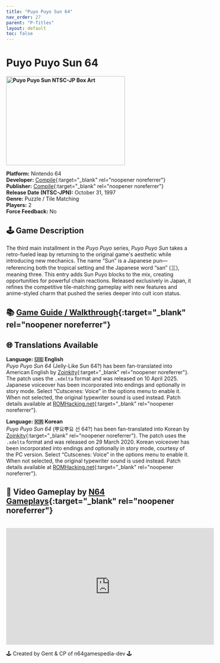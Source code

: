 ```yaml
---
title: "Puyo Puyo Sun 64"
nav_order: 27
parent: "P-Titles"
layout: default
toc: false
---
```


# Puyo Puyo Sun 64

<b>
<img src="https://images.launchbox-app.com/cf8db5a1-fd95-4082-8f56-8663a67530c0.png" alt="Puyo Puyo Sun NTSC-JP Box Art" width="320" height="240" />
</b>

**Platform:** Nintendo 64  
**Developer:** [Compile](https://en.wikipedia.org/wiki/Compile_(company)){:target="_blank" rel="noopener noreferrer"}  
**Publisher:** [Compile](https://en.wikipedia.org/wiki/Compile_(company)){:target="_blank" rel="noopener noreferrer"}  
**Release Date (NTSC-JPN):** October 31, 1997  
**Genre:** Puzzle / Tile Matching  
**Players:** 2  
**Force Feedback:** No  

## 🕹️ Game Description  
The third main installment in the *Puyo Puyo* series, *Puyo Puyo Sun* takes a retro-fueled leap by returning to the original game's aesthetic while introducing new mechanics. The name “Sun” is a Japanese pun—referencing both the tropical setting and the Japanese word “san” (三), meaning three. This entry adds Sun Puyo blocks to the mix, creating opportunities for powerful chain reactions. Released exclusively in Japan, it refines the competitive tile-matching gameplay with new features and anime-styled charm that pushed the series deeper into cult icon status.

## 📚 [Game Guide / Walkthrough](https://gamefaqs.gamespot.com/n64/574529-puyo-puyo-sun-64/faqs/79016){:target="_blank" rel="noopener noreferrer"}

## 🌐 Translations Available

**Language: 🇺🇸 English**  
*Puyo Puyo Sun 64* (Jelly-Like Sun 64?) has been fan-translated into American English by [Zoinkity](https://www.romhacking.net/community/803/){:target="_blank" rel="noopener noreferrer"}. The patch uses the `.xdelta` format and was released on 10 April 2025. Japanese voiceover has been incorporated into endings and optionally in story mode. Select “Cutscenes: Voice” in the options menu to enable it. When not selected, the original typewriter sound is used instead. Patch details available at [ROMHacking.net](https://www.romhacking.net/translations/5470/){:target="_blank" rel="noopener noreferrer"}.

**Language: 🇰🇷 Korean**  
*Puyo Puyo Sun 64* (뿌요뿌요 선 64?) has been fan-translated into Korean by [Zoinkity](https://www.romhacking.net/community/803/){:target="_blank" rel="noopener noreferrer"}. The patch uses the `.xdelta` format and was released on 29 March 2020. Korean voiceover has been incorporated into endings and optionally in story mode, courtesy of the PC version. Select “Cutscenes: Voice” in the options menu to enable it. When not selected, the original typewriter sound is used instead. Patch details available at [ROMHacking.net](https://www.romhacking.net/translations/5469/){:target="_blank" rel="noopener noreferrer"}.

## 🎥 Video Gameplay by [N64 Gameplays](https://www.youtube.com/channel/UCTNnXOuixCNzqYl3lAyI-JA){:target="_blank" rel="noopener noreferrer"}  
<br />  
<iframe width="560" height="315" src="https://www.youtube.com/embed/QRTJhijnVRo" title="Puyo Puyo Sun 64 Longplay" frameborder="0" allowfullscreen></iframe>

🕹️ Created by Gent & CP of n64gamespedia-dev 🕹️  
<!-- Vault Format: n64gamespedia-dev -->  
<!-- Protocol Source: _vault-specs/format-protocol.md -->

